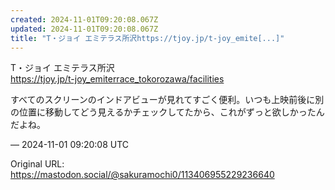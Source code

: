 ```yaml
---
created: 2024-11-01T09:20:08.067Z
updated: 2024-11-01T09:20:08.067Z
title: "T・ジョイ エミテラス所沢https://tjoy.jp/t-joy_emite[...]"
---
```


<p>T・ジョイ エミテラス所沢<br /><a href="https://tjoy.jp/t-joy_emiterrace_tokorozawa/facilities" target="_blank" rel="nofollow noopener" translate="no"><span class="invisible">https://</span><span class="ellipsis">tjoy.jp/t-joy_emiterrace_tokor</span><span class="invisible">ozawa/facilities</span></a></p><p>すべてのスクリーンのインドアビューが見れてすごく便利。いつも上映前後に別の位置に移動してどう見えるかチェックしてたから、これがずっと欲しかったんだよね。</p>

&mdash; 2024-11-01 09:20:08 UTC

Original URL: https://mastodon.social/@sakuramochi0/113406955229236640
